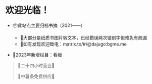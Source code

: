 # 欢迎光临！

- 📦此站点主要归档书摘（2021——）

    - 🚧大部分是纸质书图片转文本，已经勘误两次错别字但难免有疏漏
    - 📲如有发现欢迎致电：matrix.to/#/@dajugo:bgme.me

- 📰2023年新增栏目：看板

> 🎇二十四小时营业🎇
> 
> 🍟中薯条免费供应🍟
